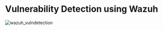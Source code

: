 # Vulnerability Detection using Wazuh

![wazuh_vulndetection](https://github.com/user-attachments/assets/4f188e1e-53ef-4d6b-a2af-a4ce481af9c9)
